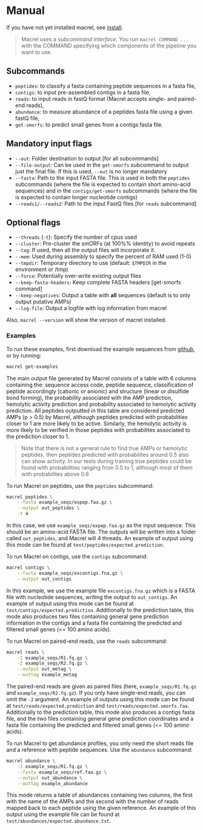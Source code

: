 # Manual

If you have not yet installed macrel, see [install](install).

> Macrel uses a _subcommand interface_. You run `macrel COMMAND ...` with the
> COMMAND specifying which components of the pipeline you want to use.

## Subcommands

- `peptides`: to classify a fasta containing peptide sequences in a fasta file,
- `contigs`: to input pre-assembled contigs in a fasta file,
- `reads`: to input reads in fastQ format (Macrel accepts single- and paired-end reads),
- `abundance`: to measure abundance of a peptides fasta file using a given fastQ file,
- `get-smorfs`: to predict small genes from a contigs fasta file.

## Mandatory input flags

- `--out`: Folder destination to output [for all subcommands]
- `--file-output`: Can be used in the `get-smorfs` subcommand to output just
  the final file. If this is used, `--out` is no longer mandatory
- `--fasta`: Path to the input FASTA file. This is used in both the `peptides`
  subcommands (where the file is expected to contain short amino-acid
  sequences) and in the `contigs/get-smorfs` subcommands (where the file is
  expected to contain longer nucleotide contigs)
- `--reads1/--reads2`: Path to the input FastQ files [for `reads` subcommand]


## Optional flags

- `--threads` (`-t`): Specify the number of cpus used
- `--cluster`: Pre-cluster the smORFs (at 100%% identity) to avoid repeats
- `--tag`: If used, then all the output files will incorporate it.
- `--mem`: Used during assembly to specify the percent of RAM used (1-0)
- `--tmpdir`: Temporary directory to use (default: `$TMPDIR` in the environment or /tmp)
- `--force`: Potentially over-write existing output files
- `--keep-fasta-headers`: Keep complete FASTA headers [get-smorfs command]
- `--keep-negatives`: Output a table with **all** sequences (default is to only output putative AMPs)
- `--log-file`: Output a logfile with log information from macrel

Also, `macrel --version` will show the version of macrel installed.


### Examples

To run these examples, first download the example sequences from
[github](https://github.com/BigDataBiology/macrel/tree/master/example_seqs), or
by running:

```bash
macrel get-examples
```

The main output file generated by Macrel consists of a table with 6 columns containing
the: sequence access code, peptide sequence, classification of peptide accordingly
(cationic or anionic) and structure (linear or disulfide bond forming), the probability
associated with the AMP prediction, hemolytic activity prediction and probability associated
to hemolytic activity prediction. All peptides outputted in this table are considered predicted
AMPs (p > 0.5) by Macrel, although peptides predicted with probabilities closer to 1 are more
likely to be active. Similarly, the hemolytic activity is more likely to be verified in those
peptides with probabilites associated to the prediction closer to 1.

> Note that there is not a general rule to find true AMPs or hemolytic peptides, then
> peptides predicted with probabilites around 0.5 also can show activity. In our tests
> during training true peptides could be found with probabilities ranging from 0.5 to 1, 
> although most of them with probabilites above 0.6


To run Macrel on peptides, use the `peptides` subcommand:

```bash
macrel peptides \
    --fasta example_seqs/expep.faa.gz \
    --output out_peptides \
    -t 4
```

In this case, we use `example_seqs/expep.faa.gz` as the input sequence. This should
be an amino-acid FASTA file. The outputs will be written into a folder called
`out_peptides`, and Macrel will 4 threads. An example of output using
this mode can be found at `test/peptides/expected.prediction`.

To run Macrel on contigs, use the `contigs` subcommand:

```bash
macrel contigs \
    --fasta example_seqs/excontigs.fna.gz \
    --output out_contigs
```

In this example, we use the example file `excontigs.fna.gz` which is a FASTA
file with nucleotide sequences, writing the output to `out_contigs`.
An example of output using this mode can be found at `test/contigs/expected.prediction`.
Additionally to the prediction table, this mode also produces two files containing
general gene prediction information in the contigs and a fasta file containing the
predicted and filtered small genes (<= 100 amino acids).

To run Macrel on paired-end reads, use the `reads` subcommand:

```bash
macrel reads \
    -1 example_seqs/R1.fq.gz \
    -2 example_seqs/R2.fq.gz \
    --output out_metag \
    --outtag example_metag
```

The paired-end reads are given as paired files (here, `example_seqs/R1.fq.gz`
and `example_seqs/R2.fq.gz`). If you only have single-end reads, you can omit
the `-2` argument. An example of outputs using this mode can be found at
`test/reads/expected.prediction` and `test/reads/expected.smorfs.faa`.
Additionally to the prediction table, this mode also produces a contigs fasta file, 
and the two files containing general gene prediction coordinates and a fasta file
containing the predicted and filtered small genes (<= 100 amino acids).

To run Macrel to get abundance profiles, you only need the short reads file
and a reference with peptide sequences. Use the `abundance` subcommand:


```bash
macrel abundance \
    -1 example_seqs/R1.fq.gz \
    --fasta example_seqs/ref.faa.gz \
    --output out_abundance \
    --outtag example_abundance
```

This mode returns a table of abundances containing two columns, the first with the
name of the AMPs and the second with the number of reads mapped back to each peptide
using the given reference. An example of this output using the example file can be found
at `test/abundances/expected.abundance.txt`.
